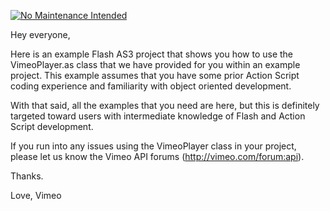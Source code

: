 [![No Maintenance Intended](http://unmaintained.tech/badge.svg)](http://unmaintained.tech/)

Hey everyone,

Here is an example Flash AS3 project that shows you how to use the VimeoPlayer.as class that we have provided for you within an example project. This example assumes that you have some prior Action Script coding experience and familiarity with object oriented development.

With that said, all the examples that you need are here, but this is definitely targeted toward users with intermediate knowledge of Flash and Action Script development.

If you run into any issues using the VimeoPlayer class in your project, please let us know the Vimeo API forums (http://vimeo.com/forum:api).

Thanks.

Love,
Vimeo
